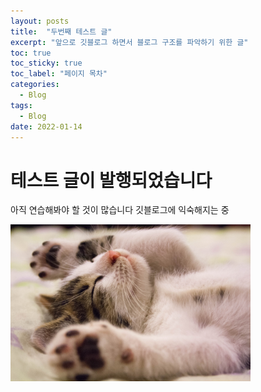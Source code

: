 ```yaml
---
layout: posts
title:  "두번째 테스트 글"
excerpt: "앞으로 깃블로그 하면서 블로그 구조를 파악하기 위한 글"
toc: true
toc_sticky: true
toc_label: "페이지 목차"
categories:
  - Blog
tags:
  - Blog
date: 2022-01-14
---
```

# 테스트 글이 발행되었습니다

아직 연습해봐야 할 것이 많습니다
깃블로그에 익숙해지는 중

![image](/assets/images/kitten.png)